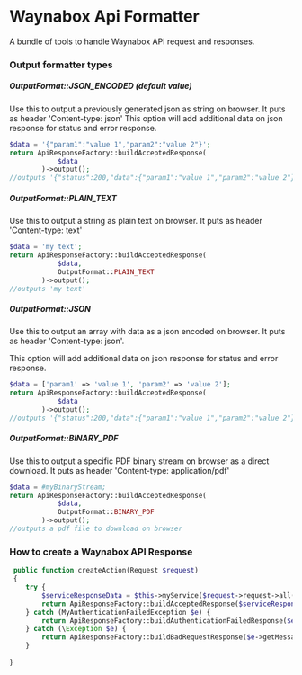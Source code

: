 # Waynabox Api Formatter

A bundle of tools to handle Waynabox API request and responses.
 
### Output formatter types

##### OutputFormat::JSON_ENCODED (default value)
Use this to output a previously generated json as string on browser. It puts as header 'Content-type: json'
This option will add additional data on json response for status and error response.
```php
$data = '{"param1":"value 1","param2":"value 2"}';
return ApiResponseFactory::buildAcceptedResponse(
            $data
        )->output();
//outputs '{"status":200,"data":{"param1":"value 1","param2":"value 2"},"error":{}}'
```

##### OutputFormat::PLAIN_TEXT
Use this to output a string as plain text on browser. It puts as header 'Content-type: text' 
```php
$data = 'my text';
return ApiResponseFactory::buildAcceptedResponse(
            $data,
            OutputFormat::PLAIN_TEXT
        )->output();
//outputs 'my text'
```
 
##### OutputFormat::JSON
Use this to output an array with data as a json encoded on browser. It puts as header 'Content-type: json'.

This option will add additional data on json response for status and error response.
```php
$data = ['param1' => 'value 1', 'param2' => 'value 2'];
return ApiResponseFactory::buildAcceptedResponse(
            $data
        )->output();
//outputs '{"status":200,"data":{"param1":"value 1","param2":"value 2"},"error":{}}'
```

##### OutputFormat::BINARY_PDF
Use this to output a specific PDF binary stream on browser as a direct download. It puts as header 'Content-type: application/pdf'
```php
$data = #myBinaryStream;
return ApiResponseFactory::buildAcceptedResponse(
            $data,
            OutputFormat::BINARY_PDF
        )->output();
//outputs a pdf file to download on browser
```


### How to create a Waynabox API Response
```php
 public function createAction(Request $request)
 {
    try {
        $serviceResponseData = $this->myService($request->request->all());
        return ApiResponseFactory::buildAcceptedResponse($serviceResponse->response())->output();
    } catch (MyAuthenticationFailedException $e) {
        return ApiResponseFactory::buildAuthenticationFailedResponse($e->getMessage())->output();
    } catch (\Exception $e) {
        return ApiResponseFactory::buildBadRequestResponse($e->getMessage())->output();
    }
    
}
```